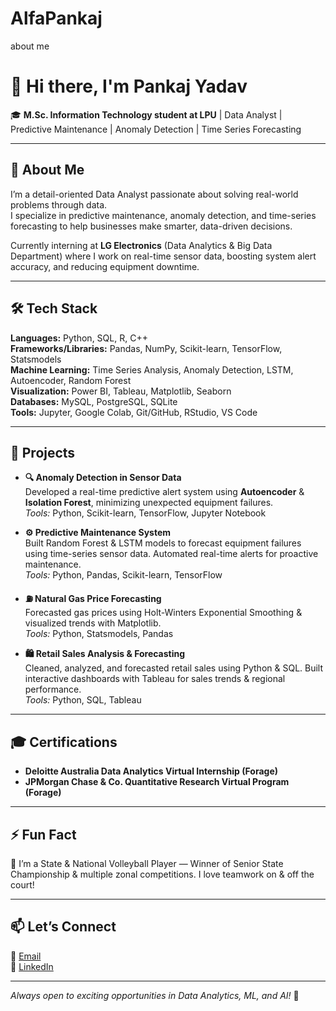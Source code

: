 # AlfaPankaj
about me
# 👋 Hi there, I'm Pankaj Yadav

🎓 **M.Sc. Information Technology student at LPU** | Data Analyst | Predictive Maintenance | Anomaly Detection | Time Series Forecasting

---

## 🚀 About Me

I’m a detail-oriented Data Analyst passionate about solving real-world problems through data.  
I specialize in predictive maintenance, anomaly detection, and time-series forecasting to help businesses make smarter, data-driven decisions.

Currently interning at **LG Electronics** (Data Analytics & Big Data Department) where I work on real-time sensor data, boosting system alert accuracy, and reducing equipment downtime.

---

## 🛠️ Tech Stack

**Languages:** Python, SQL, R, C++  
**Frameworks/Libraries:** Pandas, NumPy, Scikit-learn, TensorFlow, Statsmodels  
**Machine Learning:** Time Series Analysis, Anomaly Detection, LSTM, Autoencoder, Random Forest  
**Visualization:** Power BI, Tableau, Matplotlib, Seaborn  
**Databases:** MySQL, PostgreSQL, SQLite  
**Tools:** Jupyter, Google Colab, Git/GitHub, RStudio, VS Code

---

## 📌 Projects

- **🔍 Anomaly Detection in Sensor Data**  
  Developed a real-time predictive alert system using **Autoencoder** & **Isolation Forest**, minimizing unexpected equipment failures.  
  *Tools:* Python, Scikit-learn, TensorFlow, Jupyter Notebook

- **⚙️ Predictive Maintenance System**  
  Built Random Forest & LSTM models to forecast equipment failures using time-series sensor data. Automated real-time alerts for proactive maintenance.  
  *Tools:* Python, Pandas, Scikit-learn, TensorFlow

- **⛽ Natural Gas Price Forecasting**  
  Forecasted gas prices using Holt-Winters Exponential Smoothing & visualized trends with Matplotlib.  
  *Tools:* Python, Statsmodels, Pandas

- **🛍️ Retail Sales Analysis & Forecasting**  
  Cleaned, analyzed, and forecasted retail sales using Python & SQL. Built interactive dashboards with Tableau for sales trends & regional performance.  
  *Tools:* Python, SQL, Tableau

---

## 🎓 Certifications

- **Deloitte Australia Data Analytics Virtual Internship (Forage)**
- **JPMorgan Chase & Co. Quantitative Research Virtual Program (Forage)**

---

## ⚡ Fun Fact

🏐 I’m a State & National Volleyball Player — Winner of Senior State Championship & multiple zonal competitions. I love teamwork on & off the court!

---

## 📫 Let’s Connect

📧 [Email](mailto:Pankajya0003@gmail.com)  
🔗 [LinkedIn](https://www.linkedin.com/in/pankaj-yadav-089b77259)

---

*Always open to exciting opportunities in Data Analytics, ML, and AI!* 🚀
